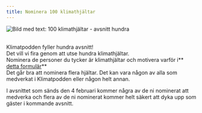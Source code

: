 ```yaml
---
title: Nominera 100 klimathjältar
---
```

![Bild med text: 100 klimathjältar - avsnitt hundra](/img/100-klimathja-ltar.jpeg)

\
K﻿limatpodden fyller hundra avsnitt! \
Det vill vi fira genom att utse hundra klimathjältar. \
Nominera de personer du tycker är klimathjältar och motivera varför i** [detta formulär](https://docs.google.com/forms/d/e/1FAIpQLSd_UUHB0bZufXQit6pihQN0pedoveZ_JpTfz_pO5vqyv0-GEA/viewform?fbclid=IwAR3IRcuK7ZSujnV9Buyby-Xk_kxG8_QUpOhrnMbaNnkYvI33o1aVpsrbDsE)** \
Det går bra att nominera flera hjältar. Det kan vara någon av alla som medverkat i Klimatpodden eller någon helt annan. 

I avsnittet som sänds den 4 februari kommer några av de ni nominerat att medverka och flera av de ni nominerat kommer helt säkert att dyka upp som gäster i kommande avsnitt.

![]()